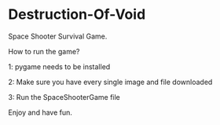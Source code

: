 # Destruction-Of-Void
Space Shooter Survival Game.

How to run the game?

1: pygame needs to be installed

2: Make sure you have every single image and file downloaded 

3: Run the SpaceShooterGame file 

Enjoy and have fun.

